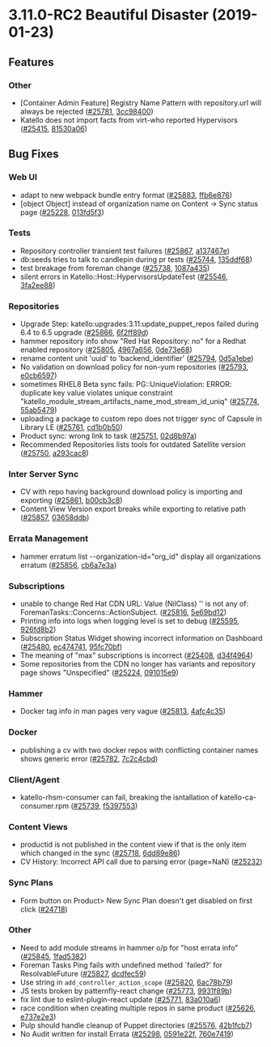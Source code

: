 # 3.11.0-RC2 Beautiful Disaster (2019-01-23)

## Features

### Other
 * [Container Admin Feature] Registry Name Pattern with repository.url will always be rejected ([#25781](https://projects.theforeman.org/issues/25781), [3cc98400](https://github.com/Katello/katello.git/commit/3cc984002fc1e56c44f2d67a75a098d7c5f83880))
 * Katello does not import facts from virt-who reported Hypervisors ([#25415](https://projects.theforeman.org/issues/25415), [81530a06](https://github.com/Katello/katello.git/commit/81530a06de177a78275b229d0ec491579ce016f4))

## Bug Fixes

### Web UI
 * adapt to new webpack bundle entry format ([#25883](https://projects.theforeman.org/issues/25883), [ffb6e876](https://github.com/Katello/katello.git/commit/ffb6e876b646bc9c3903c829fb8a734ac42c7c14))
 * [object Object] instead of organization name on Content -> Sync status page ([#25228](https://projects.theforeman.org/issues/25228), [013fd5f3](https://github.com/Katello/katello.git/commit/013fd5f3ed9ca9ef2a0820265fc3f446d4e0a2d4))

### Tests
 * Repository controller transient test failures ([#25867](https://projects.theforeman.org/issues/25867), [a137467e](https://github.com/Katello/katello.git/commit/a137467ed23923964c6134f46cb3760a813ff225))
 * db:seeds tries to talk to candlepin during pr tests ([#25744](https://projects.theforeman.org/issues/25744), [135ddf68](https://github.com/Katello/katello.git/commit/135ddf68d93e18574db5d956d8bbe27dcfaa7624))
 * test breakage from foreman change ([#25738](https://projects.theforeman.org/issues/25738), [1087a435](https://github.com/Katello/katello.git/commit/1087a435e089201baf0a0d49ae50b4f0b6e7f398))
 * silent errors in Katello::Host::HypervisorsUpdateTest ([#25546](https://projects.theforeman.org/issues/25546), [3fa2ee88](https://github.com/Katello/katello.git/commit/3fa2ee88fbae9051eab13340a9e33d0f8450b965))

### Repositories
 * Upgrade Step: katello:upgrades:3.11:update_puppet_repos failed during 6.4 to 6.5 upgrade ([#25866](https://projects.theforeman.org/issues/25866), [6f2ff89d](https://github.com/Katello/katello.git/commit/6f2ff89df3f797d3dbce121897b0e79af351d4e6))
 * hammer repository info show "Red Hat Repository: no" for a Redhat enabled repository ([#25805](https://projects.theforeman.org/issues/25805), [4967a656](https://github.com/Katello/katello.git/commit/4967a656fccc33153790a0a479193573487e7eed), [0de73e68](https://github.com/Katello/hammer-cli-katello.git/commit/0de73e6874d46e3e4f7c852410e09a9af4c77ec9))
 * rename content unit 'uuid' to 'backend_identifier' ([#25794](https://projects.theforeman.org/issues/25794), [0d5a1ebe](https://github.com/Katello/katello.git/commit/0d5a1ebe7d722113d16146d6f98b6d2a39c351c0))
 * No validation on download policy for non-yum repositories ([#25793](https://projects.theforeman.org/issues/25793), [e0cb6597](https://github.com/Katello/katello.git/commit/e0cb6597f0dd9f49cd09718aca2d25207ee33cb5))
 * sometimes RHEL8 Beta sync fails: PG::UniqueViolation: ERROR:  duplicate key value violates unique constraint "katello_module_stream_artifacts_name_mod_stream_id_uniq" ([#25774](https://projects.theforeman.org/issues/25774), [55ab5479](https://github.com/Katello/katello.git/commit/55ab54799e4bf0454c89accc4ed30206bc2219df))
 * uploading a package to custom repo does not trigger sync of Capsule in Library LE ([#25761](https://projects.theforeman.org/issues/25761), [cd1b0b50](https://github.com/Katello/katello.git/commit/cd1b0b5028f1dcc1a9b55c555b9aa3a40d241c75))
 * Product sync: wrong link to task ([#25751](https://projects.theforeman.org/issues/25751), [02d8b97a](https://github.com/Katello/katello.git/commit/02d8b97ae38b31580295259f43dc304dcdee9c47))
 * Recommended Repositories lists tools for outdated Satellite version ([#25750](https://projects.theforeman.org/issues/25750), [a293cac8](https://github.com/Katello/katello.git/commit/a293cac81496ef4bd12948fa4577a8a2ef71a690))

### Inter Server Sync
 * CV with repo having background download policy is importing and exporting ([#25861](https://projects.theforeman.org/issues/25861), [b00cb3c8](https://github.com/Katello/hammer-cli-katello.git/commit/b00cb3c8be632f52d1b636b093bda10ab816f887))
 * Content View Version export breaks while exporting to relative path ([#25857](https://projects.theforeman.org/issues/25857), [03658ddb](https://github.com/Katello/hammer-cli-katello.git/commit/03658ddb516abae5f7bd691136e6dae374e63bf5))

### Errata Management
 * hammer erratum list  --organization-id="org_id" display all organizations erratum ([#25856](https://projects.theforeman.org/issues/25856), [cb6a7e3a](https://github.com/Katello/katello.git/commit/cb6a7e3ac8882991edb3bd35de2de1d7c1590580))

### Subscriptions
 * unable to change Red Hat CDN URL: Value (NilClass) '' is not any of: ForemanTasks::Concerns::ActionSubject. ([#25816](https://projects.theforeman.org/issues/25816), [5e69bd12](https://github.com/Katello/katello.git/commit/5e69bd1284a8ee4c7f0acdaa175df19159785df2))
 * Printing info into logs when logging level is set to debug ([#25595](https://projects.theforeman.org/issues/25595), [926fd8b2](https://github.com/Katello/katello.git/commit/926fd8b2abbb7d4aec7aecd2cc7c1a85fa6ef755))
 * Subscription Status Widget showing incorrect information on Dashboard ([#25480](https://projects.theforeman.org/issues/25480), [ec474741](https://github.com/Katello/katello.git/commit/ec4747412bcf16c62226ef5dea0c1be9c277e758), [95fc70bf](https://github.com/Katello/katello.git/commit/95fc70bf4b49fbe0c117e570b8372e6cf7fd76ef))
 * The meaning of "max" subscriptions is incorrect ([#25408](https://projects.theforeman.org/issues/25408), [d34f4964](https://github.com/Katello/katello.git/commit/d34f49642af8c55143542109d1f6775d37b789a4))
 * Some repositories from the CDN no longer has variants and repository page shows "Unspecified" ([#25224](https://projects.theforeman.org/issues/25224), [091015e9](https://github.com/Katello/katello.git/commit/091015e9b30dfce041d6173d63fc61ee55c5fbe1))

### Hammer
 * Docker tag info in man pages very vague ([#25813](https://projects.theforeman.org/issues/25813), [4afc4c35](https://github.com/Katello/hammer-cli-katello.git/commit/4afc4c35495e99d73708b502c6ae4048941939e7))

### Docker
 * publishing a cv with two docker repos with conflicting container names shows generic error ([#25782](https://projects.theforeman.org/issues/25782), [7c2c4cbd](https://github.com/Katello/katello.git/commit/7c2c4cbd1924160a6b55f81296a991f0c424fe5b))

### Client/Agent
 * katello-rhsm-consumer can fail, breaking the isntallation of katello-ca-consumer.rpm ([#25739](https://projects.theforeman.org/issues/25739), [f5397553](https://github.com/theforeman/puppet-certs/commit/f53975534752041d655994795b539912e4b7aa36))

### Content Views
 * productid is not published in the content view if that is the only item which changed in the sync ([#25718](https://projects.theforeman.org/issues/25718), [6dd89e86](https://github.com/Katello/katello.git/commit/6dd89e862945a20e56d972a4b030868ac744b66b))
 * CV History: Incorrect API call due to parsing error (page=NaN) ([#25232](https://projects.theforeman.org/issues/25232))

### Sync Plans
 * Form button on Product> New Sync Plan doesn't get disabled on first click ([#24718](https://projects.theforeman.org/issues/24718))

### Other
 * Need to add module streams in hammer o/p for "host errata info" ([#25845](https://projects.theforeman.org/issues/25845), [1fad5382](https://github.com/Katello/hammer-cli-katello.git/commit/1fad5382de0e166cc570fe17e3fd9f64c6d813fa))
 * Foreman Tasks Ping fails with undefined method `failed?' for ResolvableFuture ([#25827](https://projects.theforeman.org/issues/25827), [dcdfec59](https://github.com/Katello/katello.git/commit/dcdfec598263b6f7fb311821fa9abce6a0a4540f))
 * Use string in `add_controller_action_scope` ([#25820](https://projects.theforeman.org/issues/25820), [6ac78b79](https://github.com/Katello/katello.git/commit/6ac78b79f30eca916555805099c441ef1e91ef0b))
 * JS tests broken by patternfly-react change ([#25773](https://projects.theforeman.org/issues/25773), [9931f89b](https://github.com/Katello/katello.git/commit/9931f89b0454cf042f95ac2d9f3ec9204df23391))
 * fix lint due to eslint-plugin-react update ([#25771](https://projects.theforeman.org/issues/25771), [83a010a6](https://github.com/Katello/katello.git/commit/83a010a6a57cc8ef678f28d6676b96c624940819))
 * race condition when creating multiple repos in same product ([#25626](https://projects.theforeman.org/issues/25626), [e737e2e3](https://github.com/Katello/katello.git/commit/e737e2e335bb72cda791eba8f3890b0c2585f4e2))
 * Pulp should handle cleanup of Puppet directories ([#25576](https://projects.theforeman.org/issues/25576), [42b1fcb7](https://github.com/Katello/katello.git/commit/42b1fcb73452c06552b28b286726af43f0e5c413))
 * No Audit written for install Errata ([#25298](https://projects.theforeman.org/issues/25298), [0591e22f](https://github.com/Katello/katello.git/commit/0591e22f37f5ba46a080ea986a5e016d82b1910e), [760e7419](https://github.com/Katello/katello.git/commit/760e741910dce28cfd128995f7378aeb54922450))
